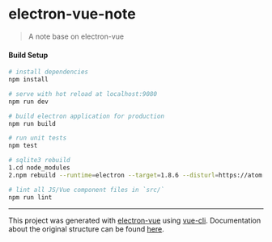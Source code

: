 # electron-vue-note

> A note base on electron-vue

#### Build Setup

``` bash
# install dependencies
npm install

# serve with hot reload at localhost:9080
npm run dev

# build electron application for production
npm run build

# run unit tests
npm test

# sqlite3 rebuild
1.cd node_modules
2.npm rebuild --runtime=electron --target=1.8.6 --disturl=https://atom.io/download/atom-shell --build-from-source

# lint all JS/Vue component files in `src/`
npm run lint

```
---

This project was generated with [electron-vue](https://github.com/SimulatedGREG/electron-vue) using [vue-cli](https://github.com/vuejs/vue-cli). Documentation about the original structure can be found [here](https://simulatedgreg.gitbooks.io/electron-vue/content/index.html).
